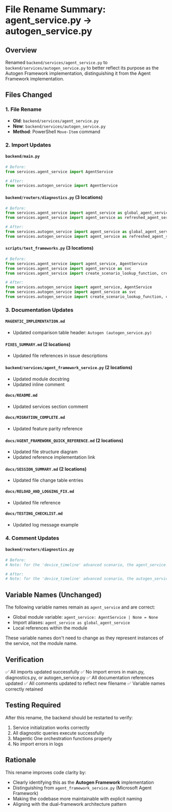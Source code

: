 # File Rename Summary: agent_service.py → autogen_service.py

## Overview
Renamed `backend/services/agent_service.py` to `backend/services/autogen_service.py` to better reflect its purpose as the Autogen Framework implementation, distinguishing it from the Agent Framework implementation.

## Files Changed

### 1. **File Rename**
- **Old**: `backend/services/agent_service.py`
- **New**: `backend/services/autogen_service.py`
- **Method**: PowerShell `Move-Item` command

### 2. **Import Updates**

#### `backend/main.py`
```python
# Before:
from services.agent_service import AgentService

# After:
from services.autogen_service import AgentService
```

#### `backend/routers/diagnostics.py` (3 locations)
```python
# Before:
from services.agent_service import agent_service as global_agent_service, AgentService
from services.agent_service import agent_service as refreshed_agent_service

# After:
from services.autogen_service import agent_service as global_agent_service, AgentService
from services.autogen_service import agent_service as refreshed_agent_service
```

#### `scripts/test_frameworks.py` (3 locations)
```python
# Before:
from services.agent_service import agent_service, AgentService
from services.agent_service import agent_service as svc
from services.agent_service import create_scenario_lookup_function, create_context_lookup_function

# After:
from services.autogen_service import agent_service, AgentService
from services.autogen_service import agent_service as svc
from services.autogen_service import create_scenario_lookup_function, create_context_lookup_function
```

### 3. **Documentation Updates**

#### `MAGENTIC_IMPLEMENTATION.md`
- Updated comparison table header: `Autogen (autogen_service.py)`

#### `FIXES_SUMMARY.md` (2 locations)
- Updated file references in issue descriptions

#### `backend/services/agent_framework_service.py` (2 locations)
- Updated module docstring
- Updated inline comment

#### `docs/README.md`
- Updated services section comment

#### `docs/MIGRATION_COMPLETE.md`
- Updated feature parity reference

#### `docs/AGENT_FRAMEWORK_QUICK_REFERENCE.md` (2 locations)
- Updated file structure diagram
- Updated reference implementation link

#### `docs/SESSION_SUMMARY.md` (2 locations)
- Updated file change table entries

#### `docs/RELOAD_AND_LOGGING_FIX.md`
- Updated file reference

#### `docs/TESTING_CHECKLIST.md`
- Updated log message example

### 4. **Comment Updates**

#### `backend/routers/diagnostics.py`
```python
# Before:
# Note: for the 'device_timeline' advanced scenario, the agent_service injects a synthetic table

# After:
# Note: for the 'device_timeline' advanced scenario, the autogen_service injects a synthetic table
```

## Variable Names (Unchanged)
The following variable names remain as `agent_service` and are correct:
- Global module variable: `agent_service: AgentService | None = None`
- Import aliases: `agent_service as global_agent_service`
- Local references within the module

These variable names don't need to change as they represent instances of the service, not the module name.

## Verification
✅ All imports updated successfully
✅ No import errors in main.py, diagnostics.py, or autogen_service.py
✅ All documentation references updated
✅ All comments updated to reflect new filename
✅ Variable names correctly retained

## Testing Required
After this rename, the backend should be restarted to verify:
1. Service initialization works correctly
2. All diagnostic queries execute successfully
3. Magentic One orchestration functions properly
4. No import errors in logs

## Rationale
This rename improves code clarity by:
- Clearly identifying this as the **Autogen Framework** implementation
- Distinguishing from `agent_framework_service.py` (Microsoft Agent Framework)
- Making the codebase more maintainable with explicit naming
- Aligning with the dual-framework architecture pattern
